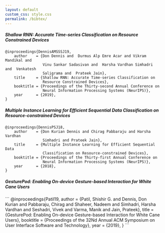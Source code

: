```yaml
---
layout: default
custom_css: style.css
permalink: /bibtex/
---
```

<h5 id='sharnn'>Shallow RNN: Accurate Time-series Classification on Resource Constrained
  Devices</h5>

```
@inproceedings{DennisAMSSSJ19,
    author    = {Don Dennis and  Durmus Alp Emre Acar and Vikram Mandikal and
                 Vinu Sankar Sadasivan and  Harsha Vardhan Simhadri and  Venkatesh
                 Saligrama and  Prateek Jain},
    title     = {Shallow RNN: Accurate Time-series Classification on
                 Resource Constrained Devices},
    booktitle = {Proceedings of the Thirty-second Annual Conference on
                 Neural Information Processing Systems (NeurIPS)},
    year      = {2019},
}
```


<h5 id='emirnn'>Multiple Instance Learning for Efficient Sequential Data
  Classification on Resource-constrained Devices</h5>

```
@inproceedings{DennisPSJ18,
    author    = {Don Kurian Dennis and Chirag Pabbaraju and Harsha Vardhan
                 Simhadri and Prateek Jain},
    title     = {Multiple Instance Learning for Efficient Sequential Data
                 Classification on Resource-constrained Devices},
    booktitle = {Proceedings of the Thirty-first Annual Conference on
                 Neural Information Processing Systems (NeurIPS)},
    year      = {2018},
}
```

<h5 id='gesturepod'>GesturePod: Enabling On-device Gesture-based Interaction for
              White Cane Users</h5>
```
@inproceedings{Patil19,
    author    = {Patil, Shishir G. and Dennis, Don Kurian and Pabbaraju, Chirag
                 and Shaheer, Nadeem and Simhadri, Harsha Vardhan and Seshadri,
                 Vivek and Varma, Manik and Jain, Prateek},
    title     = {GesturePod: Enabling On-device Gesture-based Interaction for
                White Cane Users},
    booktitle = {Proceedings of the 32Nd Annual ACM Symposium on User Interface
                 Software and Technology},
    year      = {2019},
}
```
